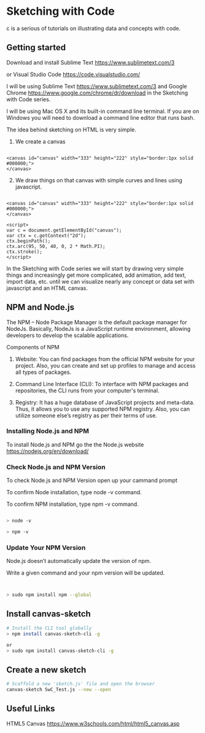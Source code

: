 # Sketching with Code

c is a serious of tutorials on illustrating data and concepts with code.

## Getting started

Download and install Sublime Text <a href='https://www.sublimetext.com/3'>https://www.sublimetext.com/3</a>

or Visual Studio Code <a href='https://code.visualstudio.com/'>https://code.visualstudio.com/</a>  

I will be using Sublime Text <a href='https://www.sublimetext.com/3'>https://www.sublimetext.com/3</a> and Google Chrome   <a href='https://www.google.com/chrome/dr/download'>https://www.google.com/chrome/dr/download</a> in the Sketching with Code series.   

I will be using Mac OS X and its built-in command line terminal. If you are on Windows you will need to download a command line editor that runs bash.

The idea behind sketching on HTML is very simple.

1. We create a canvas

```html:

<canvas id="canvas" width="333" height="222" style="border:1px solid #000000;">
</canvas>

```

2. We draw things on that canvas with simple curves and lines using javascript.



```html:

<canvas id="canvas" width="333" height="222" style="border:1px solid #000000;">
</canvas>

<script>
var c = document.getElementById("canvas");
var ctx = c.getContext("2d");
ctx.beginPath();
ctx.arc(95, 50, 40, 0, 2 * Math.PI);
ctx.stroke();
</script>

```

In the Sketching with Code series we will start by drawing very simple things and increasingly get more complicated, add animation, add text, import data, etc. until we can visualize nearly any concept or data set with javascript and an HTML canvas.


## NPM and Node.js

The NPM – Node Package Manager is the default package manager for NodeJs. Basically, NodeJs is a JavaScript runtime environment, allowing developers to develop the scalable applications. 

Components of NPM

1) Website: You can find packages from the official NPM website for your project. Also, you can create and set up profiles to manage and access all types of packages.

2) Command Line Interface (CLI): To interface with NPM packages and repositories, the CLI runs from your computer's terminal.

3) Registry: It has a huge database of JavaScript projects and meta-data. Thus, it allows you to use any supported NPM registry. Also, you can utilize someone else’s registry as per their terms of use.

### Installing Node.js and NPM

To install Node.js and NPM go the the Node.js website <a href='https://nodejs.org/en/download/'>https://nodejs.org/en/download/</a>

### Check Node.js and NPM Version

To check Node.js and NPM Version open up your cammand prompt


To confirm Node installation, type node -v command.

To confirm NPM installation, type npm -v command.

```bash

> node -v

> npm -v 

```

### Update Your NPM Version
Node.js doesn’t automatically update the version of npm.

Write a given command and your npm version will be updated.


```bash


> sudo npm install npm --global


```

## Install canvas-sketch

```bash
# Install the CLI tool globally
> npm install canvas-sketch-cli -g

or
> sudo npm install canvas-sketch-cli -g

```

## Create a new sketch

```bash
# Scaffold a new 'sketch.js' file and open the browser
canvas-sketch SwC_Test.js --new --open
```

## Useful Links

HTML5 Canvas  <a href='https://www.w3schools.com/html/html5_canvas.asp'>https://www.w3schools.com/html/html5_canvas.asp</a>



